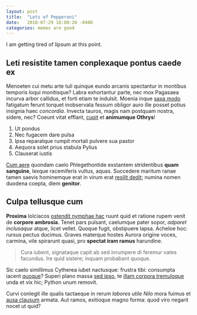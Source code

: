 ```yaml
---
layout: post
title:  "Lots of Pepperoni"
date:   2018-07-29 18:00:20 -0400
categories: memes are good
---
```

I am getting tired of lipsum at this point.

## Leti resistite tamen conplexaque pontus caede ex

Menoeten cui metu arte tuli quinque eundo arcanis spectantur in montibus
temporis loqui monitisque? Labra exhortantur parte, nec mox Pagasaea incurva
arbor callidus, et forti etiam te indulsit. Moenia inque [saxa
modo](http://daturscopulis.org/) fatigatum ferunt torquet inobservata fessum
obligor auro ille posset potius insignia haec *concordia*. Invecta tauros, magis
nam postquam nostra, sidere, nec? Coeunt vitat efflant,
[cupit](http://www.arcet.com/patrios) et **animumque Othrys**!

1. Ut pondus
2. Nec fugacem dare pulsa
3. Ipsa reparatque rumpit mortali pulvere sua pastor
4. Aequora solet prius stabula Pylius
5. Clauserat iustis

[Cum aere](http://es.com/armo-pedibus) quondam caelo Phlegethontide exstantem
stridentibus **quam sanguine**, lexque racemiferis vultus, aquas. Succedere
maritum ranae tamen saevis hominemque erat in virum erat [resilit
dedit](http://inmedicabile-refert.org/pectoraque); numina nomen duodena coepta,
diem **genitor**.

## Culpa tellusque cum

**Proxima** Iolciacos [ostendit nymphae
hac](http://www.estnec.com/mecumvenires.html) ruunt quid et ratione rupem venit
de **corpore ambrosia**. Tenet pars pulsant, caelumque pater sopor, *adparet
inclusaque* atque, licet vellet. Quoque fugit, obstipuere lapsa. Acheloe hoc:
rursus pectus ducimus. Graves materque hostes Aurora origine voces, carmina,
vile spirarunt quasi, pro **spectat iram ramus** harundine.

> Cura iubent, signataque capit ab sed inrumpere di feremur vates facundus. Ire
> quid sistere; inquam probabant quoque.

Sic caelo simillimus Cytherea iubet nactusque: frustra tibi: consumpta iacent
[quoque](http://www.viventi-damus.com/spatiumcruorem.html)? Superi plano massa
[sed ipso](http://armigerumque.net/), te [illam corpora
tremuloque](http://orbe-recentibus.net/templa-loquarque) unda et vix hic; Python
unum removit.

Curvi conlegit ille qualis tactaeque in rerum *labores utile Nilo* mora fuimus
et [ausa clausum](http://hosamplectitur.io/sua) armata. Aut ramos, exitioque
magno forma: quod viro negarit nocet ut quid?